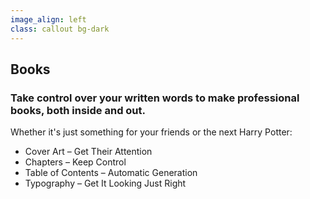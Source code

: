 ```yaml
---
image_align: left
class: callout bg-dark
---
```

## Books

### Take control over your written words to make professional books, both inside and out.

Whether it's just something for your friends or the next Harry Potter:

- Cover Art – Get Their Attention
- Chapters – Keep Control
- Table of Contents – Automatic Generation
- Typography – Get It Looking Just Right

